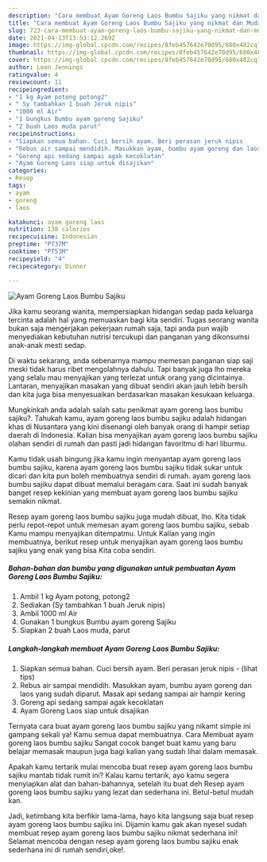```yaml
---
description: "Cara membuat Ayam Goreng Laos Bumbu Sajiku yang nikmat dan Mudah Dibuat"
title: "Cara membuat Ayam Goreng Laos Bumbu Sajiku yang nikmat dan Mudah Dibuat"
slug: 723-cara-membuat-ayam-goreng-laos-bumbu-sajiku-yang-nikmat-dan-mudah-dibuat
date: 2021-04-13T13:53:12.269Z
image: https://img-global.cpcdn.com/recipes/8feb457642e70d95/680x482cq70/ayam-goreng-laos-bumbu-sajiku-foto-resep-utama.jpg
thumbnail: https://img-global.cpcdn.com/recipes/8feb457642e70d95/680x482cq70/ayam-goreng-laos-bumbu-sajiku-foto-resep-utama.jpg
cover: https://img-global.cpcdn.com/recipes/8feb457642e70d95/680x482cq70/ayam-goreng-laos-bumbu-sajiku-foto-resep-utama.jpg
author: Leon Jennings
ratingvalue: 4
reviewcount: 11
recipeingredient:
- "1 kg Ayam potong potong2"
- " Sy tambahkan 1 buah Jeruk nipis"
- "1000 ml Air"
- "1 bungkus Bumbu ayam goreng Sajiku"
- "2 buah Laos muda parut"
recipeinstructions:
- "Siapkan semua bahan. Cuci bersih ayam. Beri perasan jeruk nipis           (lihat tips)"
- "Rebus air sampai mendidih. Masukkan ayam, bumbu ayam goreng dan laos yang sudah diparut. Masak api sedang sampai air hampir kering"
- "Goreng api sedang sampai agak kecoklatan"
- "Ayam Goreng Laos siap untuk disajikan"
categories:
- Resep
tags:
- ayam
- goreng
- laos

katakunci: ayam goreng laos 
nutrition: 138 calories
recipecuisine: Indonesian
preptime: "PT37M"
cooktime: "PT53M"
recipeyield: "4"
recipecategory: Dinner

---
```



![Ayam Goreng Laos Bumbu Sajiku](https://img-global.cpcdn.com/recipes/8feb457642e70d95/680x482cq70/ayam-goreng-laos-bumbu-sajiku-foto-resep-utama.jpg)

Jika kamu seorang wanita, mempersiapkan hidangan sedap pada keluarga tercinta adalah hal yang memuaskan bagi kita sendiri. Tugas seorang  wanita bukan saja mengerjakan pekerjaan rumah saja, tapi anda pun wajib menyediakan kebutuhan nutrisi tercukupi dan panganan yang dikonsumsi anak-anak mesti sedap.

Di waktu  sekarang, anda sebenarnya mampu memesan panganan siap saji meski tidak harus ribet mengolahnya dahulu. Tapi banyak juga lho mereka yang selalu mau menyajikan yang terlezat untuk orang yang dicintainya. Lantaran, menyajikan masakan yang dibuat sendiri akan jauh lebih bersih dan kita juga bisa menyesuaikan berdasarkan masakan kesukaan keluarga. 



Mungkinkah anda adalah salah satu penikmat ayam goreng laos bumbu sajiku?. Tahukah kamu, ayam goreng laos bumbu sajiku adalah hidangan khas di Nusantara yang kini disenangi oleh banyak orang di hampir setiap daerah di Indonesia. Kalian bisa menyajikan ayam goreng laos bumbu sajiku olahan sendiri di rumah dan pasti jadi hidangan favoritmu di hari liburmu.

Kamu tidak usah bingung jika kamu ingin menyantap ayam goreng laos bumbu sajiku, karena ayam goreng laos bumbu sajiku tidak sukar untuk dicari dan kita pun boleh membuatnya sendiri di rumah. ayam goreng laos bumbu sajiku dapat dibuat memalui beragam cara. Saat ini sudah banyak banget resep kekinian yang membuat ayam goreng laos bumbu sajiku semakin nikmat.

Resep ayam goreng laos bumbu sajiku juga mudah dibuat, lho. Kita tidak perlu repot-repot untuk memesan ayam goreng laos bumbu sajiku, sebab Kamu mampu menyajikan ditempatmu. Untuk Kalian yang ingin membuatnya, berikut resep untuk menyajikan ayam goreng laos bumbu sajiku yang enak yang bisa Kita coba sendiri.

<!--inarticleads1-->

##### Bahan-bahan dan bumbu yang digunakan untuk pembuatan Ayam Goreng Laos Bumbu Sajiku:

1. Ambil 1 kg Ayam potong, potong2
1. Sediakan  (Sy tambahkan 1 buah Jeruk nipis)
1. Ambil 1000 ml Air
1. Gunakan 1 bungkus Bumbu ayam goreng Sajiku
1. Siapkan 2 buah Laos muda, parut




<!--inarticleads2-->

##### Langkah-langkah membuat Ayam Goreng Laos Bumbu Sajiku:

1. Siapkan semua bahan. Cuci bersih ayam. Beri perasan jeruk nipis -           (lihat tips)
1. Rebus air sampai mendidih. Masukkan ayam, bumbu ayam goreng dan laos yang sudah diparut. Masak api sedang sampai air hampir kering
1. Goreng api sedang sampai agak kecoklatan
1. Ayam Goreng Laos siap untuk disajikan




Ternyata cara buat ayam goreng laos bumbu sajiku yang nikamt simple ini gampang sekali ya! Kamu semua dapat membuatnya. Cara Membuat ayam goreng laos bumbu sajiku Sangat cocok banget buat kamu yang baru belajar memasak maupun juga bagi kalian yang sudah lihai dalam memasak.

Apakah kamu tertarik mulai mencoba buat resep ayam goreng laos bumbu sajiku mantab tidak rumit ini? Kalau kamu tertarik, ayo kamu segera menyiapkan alat dan bahan-bahannya, setelah itu buat deh Resep ayam goreng laos bumbu sajiku yang lezat dan sederhana ini. Betul-betul mudah kan. 

Jadi, ketimbang kita berfikir lama-lama, hayo kita langsung saja buat resep ayam goreng laos bumbu sajiku ini. Dijamin kamu gak akan nyesel sudah membuat resep ayam goreng laos bumbu sajiku nikmat sederhana ini! Selamat mencoba dengan resep ayam goreng laos bumbu sajiku enak sederhana ini di rumah sendiri,oke!.

